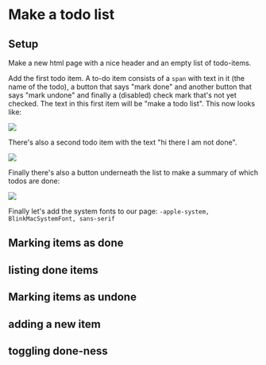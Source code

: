 # Make a todo list

## Setup

Make a new html page with a nice header and an empty list of todo-items.

Add the first todo item. A to-do item consists of a `span` with text in it (the name of the todo), a button that says "mark done" and another button that says "mark undone" and finally a (disabled) check mark that's not yet checked. The text in this first item will be "make a todo list". This now looks like:

![](https://gist.githubusercontent.com/Haroenv/0c37891fa9bd96bb67534fbb081418de/raw/d8405984d85a0bef6a78eca24c8a41c3b02dbf48/1.png)

There's also a second todo item with the text "hi there I am not done".

![](https://gist.githubusercontent.com/Haroenv/0c37891fa9bd96bb67534fbb081418de/raw/d8405984d85a0bef6a78eca24c8a41c3b02dbf48/2.png)

Finally there's also a button underneath the list to make a summary of which todos are done:

![](https://gist.githubusercontent.com/Haroenv/0c37891fa9bd96bb67534fbb081418de/raw/d8405984d85a0bef6a78eca24c8a41c3b02dbf48/3.png)

Finally let's add the system fonts to our page: `-apple-system, BlinkMacSystemFont, sans-serif`

## Marking items as done

## listing done items

## Marking items as undone

## adding a new item

## toggling done-ness
